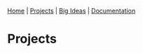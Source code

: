 [Home](https://kaankutluer.github.io.) | [Projects](projects.md) | [Big Ideas](big_ideas.md) | [Documentation](documentation.md)

# Projects

